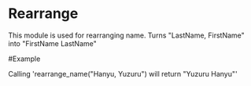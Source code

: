 Rearrange
=========

This module is used for rearranging name.
Turns "LastName, FirstName" into "FirstName LastName"

#Example

Calling 'rearrange_name("Hanyu, Yuzuru") will return "Yuzuru Hanyu"'
